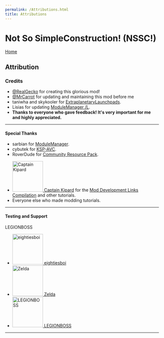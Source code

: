 ```yaml
---
permalink: /Attributions.html
title: Attributions
---
```


<!--
Attributions.md v1.0.3.0
Not So SimpleConstruction! (NSSC!)
created: 01 Feb 2022
updated: 01 Feb 2022
-->

<script src="https://kit.fontawesome.com/0ea5493613.js" crossorigin="anonymous"></script>
<i class="fa fa-gear fa-spin fa-2x" style="color: firebrick"></i>
# Not So SimpleConstruction! (NSSC!)
[Home](https://zer0kerbal.github.io/NotSoSimpleConstruction)

## Attribution

### Credits

* [@RealGecko](https://forum.kerbalspaceprogram.com/index.php?/profile/162682-realgecko/) for creating this glorious mod!
* [@MrCarrot](https://forum.kerbalspaceprogram.com/index.php?/profile/152716-ericwi/) for updating and maintaining this mod before me
* taniwha and skykooler for [ExtraplanetaryLaunchpads](https://forum.kerbalspaceprogram.com/threads/59545).
* Lisias for updating [ModuleManager /L](https://github.com/net-lisias-ksp/ModuleManager).
* **Thanks to everyone who gave feedback! It's very important for me and highly appreciated.**

---

#### Special Thanks

* sarbian for [ModuleManager](https://forum.kerbalspaceprogram.com/threads/55219).
* cybutek for [KSP-AVC](https://forum.kerbalspaceprogram.com/threads/79745).
* RoverDude for [Community Resource Pack](https://forum.kerbalspaceprogram.com/index.php?/topic/83007-113-community-resource-pack-054-new-resources/).




<ul>
  <li><a href="https://forum.kerbalspaceprogram.com/index.php?/profile/70516-captainkipard/"><img border="0" alt="Captain Kipard" src="https://kerbal-forum-uploads.s3.us-west-2.amazonaws.com/monthly_12_2015/itsame.png.3227b08e54fc9e3eaa0c6c2ad8e9ad07.thumb.png.5d3a3eb0344a23048ea58826e47b9781.png" width="100" height="100" > Captain Kipard</a> for the <a href="https://forum.kerbalspaceprogram.com/index.php?/topic/85372-*/"> Mod Development Links Compilation</a> and other tutorials.</li>
  <li>Everyone else who made modding tutorials.</li>
</ul>

---

#### Testing and Support
LEGIONBOSS

<ul>
  <li><a href="https://forum.kerbalspaceprogram.com/index.php?/profile/133828-eightiesboi/"><img border="0" alt="eightiesboi" src="https://kerbal-forum-uploads.s3.us-west-2.amazonaws.com/monthly_2018_01/happy_velociraptor_dinosaur_greeting_cards-r918b99ab65894a198682f360e419773a_xvuak_8byvr_512.thumb.jpg.00c28897eef8a91ee74f6cb59a9bbb5f.jpg" width="100" height="100" > eightiesboi</a></li>
  <li><a href="https://forum.kerbalspaceprogram.com/index.php?/profile/66411-zelda/"><img border="0" alt="Zelda" src="https://kerbal-forum-uploads.s3.us-west-2.amazonaws.com/monthly_2019_07/LoZ_RGB_960x960.thumb.jpg.32a815400e819b11482764bdea71373c.jpg" width="100" height="100" > Zelda</a></li>
  <li><a href="https://forum.kerbalspaceprogram.com/index.php?/profile/139013-*/"><img border="0" alt="LEGIONBOSS" src="https://kerbal-forum-uploads.s3.us-west-2.amazonaws.com/monthly_2016_11/smile.jpg.4f39efd53fd7a446350789335e90356a.thumb.jpg.012c389980ed696fd1f8a132a2441ced.jpg" width="100" height="100" > LEGIONBOSS</a></li>

</ul>

---

[realgecko]: https://forum.kerbalspaceprogram.com/index.php?/profile/162682-*/ "RealGecko"
[mrcarrot]: https://forum.kerbalspaceprogram.com/index.php?/profile/176291-*/ "MrCarrot"
[zer0Kerbal]: https://forum.kerbalspaceprogram.com/index.php?/profile/190933-*/ "zer0Kerbal"

[blizzy79]: https://forum.kerbalspaceprogram.com/index.php?/profile/68543-*/ "Blizzy78"
[cptkipard]: https://forum.kerbalspaceprogram.com/index.php?/profile/70516-*/ "Captain Kipard"

<!-- this file CC BY-NC-ND 3.0 Unported by zer0Kerbal -->
